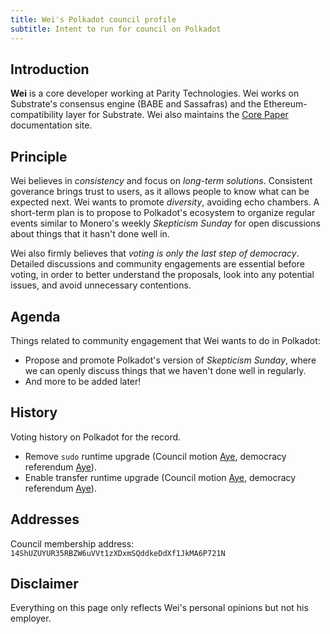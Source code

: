 ```yaml
---
title: Wei's Polkadot council profile
subtitle: Intent to run for council on Polkadot
---
```


## Introduction

**Wei** is a core developer working at Parity Technologies. Wei works
on Substrate's consensus engine (BABE and Sassafras) and the
Ethereum-compatibility layer for Substrate. Wei also maintains the
[Core Paper](https://corepaper.org) documentation site.

## Principle

Wei believes in *consistency* and focus on *long-term
solutions*. Consistent goverance brings trust to users, as it allows
people to know what can be expected next. Wei wants to promote
*diversity*, avoiding echo chambers. A short-term plan is to propose
to Polkadot's ecosystem to organize regular events similar to Monero's
weekly *Skepticism Sunday* for open discussions about things that it
hasn't done well in.

Wei also firmly believes that *voting is only the last step of
democracy*. Detailed discussions and community engagements are
essential before voting, in order to better understand the proposals,
look into any potential issues, and avoid unnecessary contentions.

## Agenda

Things related to community engagement that Wei wants to do in
Polkadot:

* Propose and promote Polkadot's version of *Skepticism Sunday*, where
  we can openly discuss things that we haven't done well in regularly.
* And more to be added later!

## History

Voting history on Polkadot for the record.

* Remove `sudo` runtime upgrade (Council motion
  [Aye](https://polkascan.io/polkadot/transaction/790144-3), democracy
  referendum
  [Aye](https://polkascan.io/polkadot/transaction/0x3b63cbe9a4c571ecb7b47d54dbc62c4dca8765ed7683b9674623b5183e00a333)).
* Enable transfer runtime upgrade (Council motion
  [Aye](https://polkascan.io/polkadot/transaction/0x5830a17b3de21776373351c95f2e3a82fc73df15f061dbefd18d63d11f88e80d),
  democracy referendum
  [Aye](https://polkascan.io/polkadot/transaction/0x39cd4eaa56ac67f093ae8f7da11ab2974ed3b74c579cb3bf9917c377932a86b3)).
  
## Addresses

Council membership address:
`14ShUZUYUR35RBZW6uVVt1zXDxmSQddkeDdXf1JkMA6P721N`

## Disclaimer

Everything on this page only reflects Wei's personal opinions but not
his employer.
